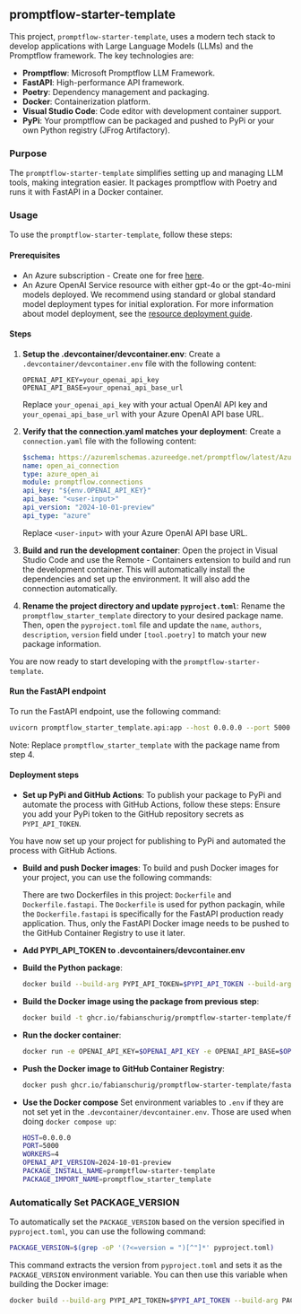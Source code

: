 ## promptflow-starter-template

This project, `promptflow-starter-template`, uses a modern tech stack to develop applications with Large Language Models (LLMs) and the Promptflow framework. The key technologies are:

- **Promptflow**: Microsoft Promptflow LLM Framework.
- **FastAPI**: High-performance API framework.
- **Poetry**: Dependency management and packaging.
- **Docker**: Containerization platform.
- **Visual Studio Code**: Code editor with development container support.
- **PyPi**: Your promptflow can be packaged and pushed to PyPi or your own Python registry (JFrog Artifactory).

### Purpose

The `promptflow-starter-template` simplifies setting up and managing LLM tools, making integration easier. It packages promptflow with Poetry and runs it with FastAPI in a Docker container.

### Usage

To use the `promptflow-starter-template`, follow these steps:

#### Prerequisites

- An Azure subscription - Create one for free [here](https://azure.microsoft.com/free/cognitive-services?azure-portal=true).
- An Azure OpenAI Service resource with either gpt-4o or the gpt-4o-mini models deployed. We recommend using standard or global standard model deployment types for initial exploration. For more information about model deployment, see the [resource deployment guide](https://learn.microsoft.com/en-us/azure/ai-services/openai/how-to/create-resource).

#### Steps

1. **Setup the .devcontainer/devcontainer.env**:
    Create a `.devcontainer/devcontainer.env` file with the following content:
    ```env
    OPENAI_API_KEY=your_openai_api_key
    OPENAI_API_BASE=your_openai_api_base_url
    ```
    Replace `your_openai_api_key` with your actual OpenAI API key and `your_openai_api_base_url` with your Azure OpenAI API base URL.

2. **Verify that the connection.yaml matches your deployment**:
    Create a `connection.yaml` file with the following content:
    ```yaml
    $schema: https://azuremlschemas.azureedge.net/promptflow/latest/AzureOpenAIConnection.schema.json
    name: open_ai_connection
    type: azure_open_ai
    module: promptflow.connections
    api_key: "${env.OPENAI_API_KEY}"
    api_base: "<user-input>"
    api_version: "2024-10-01-preview"
    api_type: "azure"
    ```
    Replace `<user-input>` with your Azure OpenAI API base URL.

3. **Build and run the development container**:
    Open the project in Visual Studio Code and use the Remote - Containers extension to build and run the development container. This will automatically install the dependencies and set up the environment. It will also add the connection automatically.

4. **Rename the project directory and update `pyproject.toml`**:
    Rename the `promptflow_starter_template` directory to your desired package name. Then, open the `pyproject.toml` file and update the `name`, `authors`, `description`, `version` field under `[tool.poetry]` to match your new package information.

You are now ready to start developing with the `promptflow-starter-template`.

#### Run the FastAPI endpoint

To run the FastAPI endpoint, use the following command:

```sh
uvicorn promptflow_starter_template.api:app --host 0.0.0.0 --port 5000 --workers 4
```
Note: Replace `promptflow_starter_template` with the package name from step 4.

#### Deployment steps

- **Set up PyPi and GitHub Actions**:
    To publish your package to PyPi and automate the process with GitHub Actions, follow these steps:
    Ensure you add your PyPi token to the GitHub repository secrets as `PYPI_API_TOKEN`.

You have now set up your project for publishing to PyPi and automated the process with GitHub Actions.

- **Build and push Docker images**:
    To build and push Docker images for your project, you can use the following commands:

    There are two Dockerfiles in this project: `Dockerfile` and `Dockerfile.fastapi`. The `Dockerfile` is used for python packagin, while the `Dockerfile.fastapi` is specifically for the FastAPI production ready application. Thus, only the FastAPI Docker image needs to be pushed to the GitHub Container Registry to use it later.

- **Add PYPI_API_TOKEN to .devcontainers/devcontainer.env**

- **Build the Python package**:
    ```sh
    docker build --build-arg PYPI_API_TOKEN=$PYPI_API_TOKEN --build-arg PACKAGE_VERSION=0.1.2 -t ghcr.io/fabianschurig/promptflow-starter-template/build:latest .
    ```

- **Build the Docker image using the package from previous step**:
    ```sh
    docker build -t ghcr.io/fabianschurig/promptflow-starter-template/fastapi:latest -f Dockerfile.fastapi --build-arg PACKAGE_INSTALL_NAME=promptflow-starter-template --build-arg PACKAGE_IMPORT_NAME=promptflow_starter_template .
    ```
- **Run the docker container**:
    ```sh
    docker run -e OPENAI_API_KEY=$OPENAI_API_KEY -e OPENAI_API_BASE=$OPENAI_API_BASE -p 5000:5000 ghcr.io/fabianschurig/promptflow-starter-template/fastapi:latest
    ```

- **Push the Docker image to GitHub Container Registry**:
    ```sh
    docker push ghcr.io/fabianschurig/promptflow-starter-template/fastapi:latest
    ```

- **Use the Docker compose**
    Set environment variables to `.env` if they are not set yet in the `.devcontainer/devcontainer.env`. Those are used when doing `docker compose up`:
    ```sh
    HOST=0.0.0.0
    PORT=5000
    WORKERS=4
    OPENAI_API_VERSION=2024-10-01-preview
    PACKAGE_INSTALL_NAME=promptflow-starter-template
    PACKAGE_IMPORT_NAME=promptflow_starter_template
    ```

### Automatically Set PACKAGE_VERSION

To automatically set the `PACKAGE_VERSION` based on the version specified in `pyproject.toml`, you can use the following command:

```sh
PACKAGE_VERSION=$(grep -oP '(?<=version = ")[^"]*' pyproject.toml)
```

This command extracts the version from `pyproject.toml` and sets it as the `PACKAGE_VERSION` environment variable. You can then use this variable when building the Docker image:

```sh
docker build --build-arg PYPI_API_TOKEN=$PYPI_API_TOKEN --build-arg PACKAGE_VERSION=$PACKAGE_VERSION -t ghcr.io/fabianschurig/promptflow-starter-template/build:latest .
```
